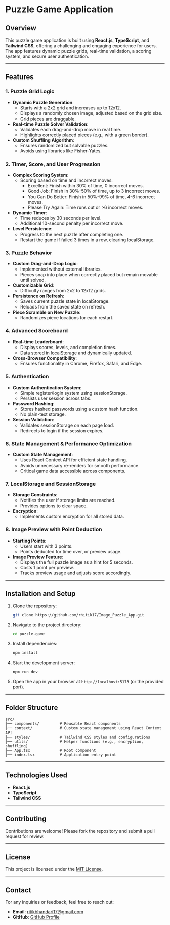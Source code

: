 # Puzzle Game Application

## Overview
This puzzle game application is built using **React.js**, **TypeScript**, and **Tailwind CSS**, offering a challenging and engaging experience for users. The app features dynamic puzzle grids, real-time validation, a scoring system, and secure user authentication.

---

## Features

### 1. **Puzzle Grid Logic**
- **Dynamic Puzzle Generation**:
  - Starts with a 2x2 grid and increases up to 12x12.
  - Displays a randomly chosen image, adjusted based on the grid size.
  - Grid pieces are draggable.
- **Real-time Puzzle Solver Validation**:
  - Validates each drag-and-drop move in real time.
  - Highlights correctly placed pieces (e.g., with a green border).
- **Custom Shuffling Algorithm**:
  - Ensures randomized but solvable puzzles.
  - Avoids using libraries like Fisher-Yates.

### 2. **Timer, Score, and User Progression**
- **Complex Scoring System**:
  - Scoring based on time and incorrect moves:
    - Excellent: Finish within 30% of time, 0 incorrect moves.
    - Good Job: Finish in 30%-50% of time, up to 3 incorrect moves.
    - You Can Do Better: Finish in 50%-99% of time, 4-6 incorrect moves.
    - Please Try Again: Time runs out or >6 incorrect moves.
- **Dynamic Timer**:
  - Time reduces by 30 seconds per level.
  - Additional 10-second penalty per incorrect move.
- **Level Persistence**:
  - Progress to the next puzzle after completing one.
  - Restart the game if failed 3 times in a row, clearing localStorage.

### 3. **Puzzle Behavior**
- **Custom Drag-and-Drop Logic**:
  - Implemented without external libraries.
  - Pieces snap into place when correctly placed but remain movable until solved.
- **Customizable Grid**:
  - Difficulty ranges from 2x2 to 12x12 grids.
- **Persistence on Refresh**:
  - Saves current puzzle state in localStorage.
  - Reloads from the saved state on refresh.
- **Piece Scramble on New Puzzle**:
  - Randomizes piece locations for each restart.

### 4. **Advanced Scoreboard**
- **Real-time Leaderboard**:
  - Displays scores, levels, and completion times.
  - Data stored in localStorage and dynamically updated.
- **Cross-Browser Compatibility**:
  - Ensures functionality in Chrome, Firefox, Safari, and Edge.

### 5. **Authentication**
- **Custom Authentication System**:
  - Simple register/login system using sessionStorage.
  - Persists user session across tabs.
- **Password Hashing**:
  - Stores hashed passwords using a custom hash function.
  - No plain-text storage.
- **Session Validation**:
  - Validates sessionStorage on each page load.
  - Redirects to login if the session expires.

### 6. **State Management & Performance Optimization**
- **Custom State Management**:
  - Uses React Context API for efficient state handling.
  - Avoids unnecessary re-renders for smooth performance.
  - Critical game data accessible across components.

### 7. **LocalStorage and SessionStorage**
- **Storage Constraints**:
  - Notifies the user if storage limits are reached.
  - Provides options to clear space.
- **Encryption**:
  - Implements custom encryption for all stored data.

### 8. **Image Preview with Point Deduction**
- **Starting Points**:
  - Users start with 3 points.
  - Points deducted for time over, or preview usage.
- **Image Preview Feature**:
  - Displays the full puzzle image as a hint for 5 seconds.
  - Costs 1 point per preview.
  - Tracks preview usage and adjusts score accordingly.

---

## Installation and Setup
1. Clone the repository:
   ```bash
   git clone https://github.com/rhitik17/Image_Puzzle_App.git
   ```
2. Navigate to the project directory:
   ```bash
   cd puzzle-game
   ```
3. Install dependencies:
   ```bash
   npm install
   ```
4. Start the development server:
   ```bash
   npm run dev
   ```
5. Open the app in your browser at `http://localhost:5173` (or the provided port).

---

## Folder Structure
```
src/
├── components/         # Reusable React components
├── context/            # Custom state management using React Context API
├── styles/             # Tailwind CSS styles and configurations
├── utils/              # Helper functions (e.g., encryption, shuffling)
├── App.tsx             # Root component
├── index.tsx           # Application entry point
```

---

## Technologies Used
- **React.js**
- **TypeScript**
- **Tailwind CSS**

---

## Contributing
Contributions are welcome! Please fork the repository and submit a pull request for review.

---

## License
This project is licensed under the [MIT License](LICENSE).

---

## Contact
For any inquiries or feedback, feel free to reach out:
- **Email**: ritikbhandari17@gmail.com
- **GitHub**: [GitHub Profile](https://github.com/rhitik17)

